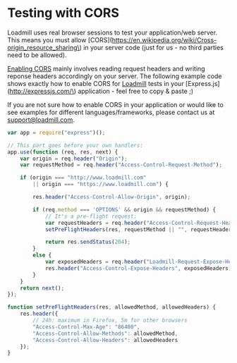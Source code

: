 # Testing with CORS

Loadmill uses real browser sessions to test your application/web server. This means you must allow [CORS](https://en.wikipedia.org/wiki/Cross-origin_resource_sharing\) in your server code \(just for us - no third parties need to be allowed\).

[Enabling CORS](https://enable-cors.org/server.html) mainly involves reading request headers and writing reponse headers accordingly on your server. The following example code shows exactly how to enable CORS for [Loadmill](www.loadmill.com) tests in your [Express.js](http://expressjs.com/\) application - feel free to copy & paste ;\)

If you are not sure how to enable CORS in your application or would like to see examples for different languages/frameworks, please contact us at [support@loadmill.com](mailto:support@loadmill.com).

```js
var app = require("express")();

// This part goes before your own handlers:
app.use(function (req, res, next) {
    var origin = req.header("Origin");
    var requestMethod = req.header("Access-Control-Request-Method");

    if (origin === "http://www.loadmill.com"
        || origin === "https://www.loadmill.com") {

        res.header("Access-Control-Allow-Origin", origin);

        if (req.method === 'OPTIONS' && origin && requestMethod) {
            // It's a pre-flight request:
            var requestHeaders = req.header("Access-Control-Request-Headers");
            setPreFlightHeaders(res, requestMethod || "", requestHeaders || "");

            return res.sendStatus(204);
        }
        else {
            var exposedHeaders = req.header("Loadmill-Request-Expose-Headers") || "";
            res.header("Access-Control-Expose-Headers", exposedHeaders);
        }
    }
    return next();
});

function setPreFlightHeaders(res, allowedMethod, allowedHeaders) {
    res.header({
        // 24h: maximum in Firefox, 5m for other browsers
        "Access-Control-Max-Age": "86400",
        "Access-Control-Allow-Methods": allowedMethod,
        "Access-Control-Allow-Headers": allowedHeaders
    });
}
```



